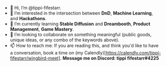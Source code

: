 - 👋 Hi, I’m @tippi-fifestarr.  
- 👀 I’m interested in the intersection between **DnD**, **Machine Learning**, and **Hackathons**.
- 🌱 I’m currently learning **Stable Diffusion** and **Dreambooth**, **Product Management**, **Game Mastery**.
- 💞️ I’m looking to collaborate on something meaningful (public goods, unique ideas, or any combo of the keywords above).
- 📫 How to reach me: If you are reading this, and think you'd like to have a conversation, book a time on (my Calendly)[https://calendly.com/tippi-fifestarr/wingbird-meet].  **Message me on Discord: tippi fifestarr#4225**

<!---
tippi-fifestarr/tippi-fifestarr is a ✨ special ✨ repository because its `README.md` (this file) appears on your GitHub profile.
You can click the Preview link to take a look at your changes.
--->
